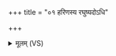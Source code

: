 +++
title = "०१ हरिणस्य रघुष्यदोऽधि"

+++
<details><summary>मूलम् (VS)</summary>

ह॑रि॒णस्य॑ रघु॒ष्यदोऽधि॑ शी॒र्षणि॑ भेष॒जम्। स क्षे॑त्रि॒यं वि॒षाण॑या विषू॒चीन॑मनीनशत् ॥
</details>